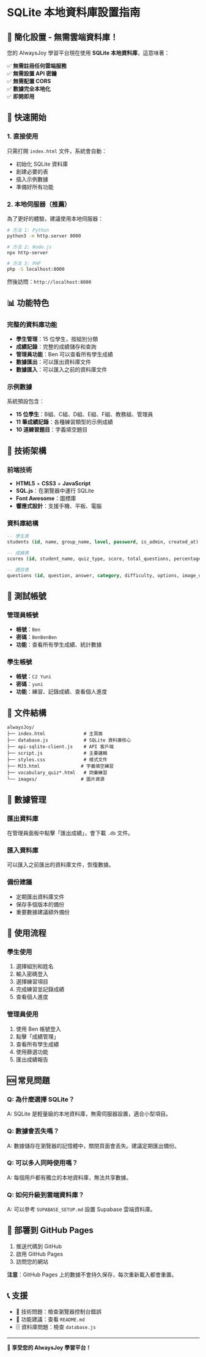 # SQLite 本地資料庫設置指南

## 🎉 簡化設置 - 無需雲端資料庫！

您的 AlwaysJoy 學習平台現在使用 **SQLite 本地資料庫**，這意味著：

✅ **無需註冊任何雲端服務**  
✅ **無需設置 API 密鑰**  
✅ **無需配置 CORS**  
✅ **數據完全本地化**  
✅ **即開即用**  

## 🚀 快速開始

### 1. 直接使用
只需打開 `index.html` 文件，系統會自動：
- 初始化 SQLite 資料庫
- 創建必要的表
- 插入示例數據
- 準備好所有功能

### 2. 本地伺服器（推薦）
為了更好的體驗，建議使用本地伺服器：

```bash
# 方法 1: Python
python3 -m http.server 8000

# 方法 2: Node.js
npx http-server

# 方法 3: PHP
php -S localhost:8000
```

然後訪問：`http://localhost:8000`

## 📊 功能特色

### 完整的資料庫功能
- **學生管理**：15 位學生，按組別分類
- **成績記錄**：完整的成績儲存和查詢
- **管理員功能**：Ben 可以查看所有學生成績
- **數據匯出**：可以匯出資料庫文件
- **數據匯入**：可以匯入之前的資料庫文件

### 示例數據
系統預設包含：
- **15 位學生**：B組、C組、D組、E組、F組、教務組、管理員
- **11 筆成績記錄**：各種練習類型的示例成績
- **10 道練習題目**：字義填空題目

## 🔧 技術架構

### 前端技術
- **HTML5** + **CSS3** + **JavaScript**
- **SQL.js**：在瀏覽器中運行 SQLite
- **Font Awesome**：圖標庫
- **響應式設計**：支援手機、平板、電腦

### 資料庫結構
```sql
-- 學生表
students (id, name, group_name, level, password, is_admin, created_at)

-- 成績表
scores (id, student_name, quiz_type, score, total_questions, percentage, date, notes, details)

-- 題目表
questions (id, question, answer, category, difficulty, options, image_url, created_at)
```

## 👥 測試帳號

### 管理員帳號
- **帳號**：`Ben`
- **密碼**：`BenBenBen`
- **功能**：查看所有學生成績、統計數據

### 學生帳號
- **帳號**：`C2 Yuni`
- **密碼**：`yuni`
- **功能**：練習、記錄成績、查看個人進度

## 📁 文件結構

```
alwaysJoy/
├── index.html              # 主頁面
├── database.js             # SQLite 資料庫核心
├── api-sqlite-client.js    # API 客戶端
├── script.js               # 主要邏輯
├── styles.css              # 樣式文件
├── MJ3.html               # 字義填空練習
├── vocabulary_quiz*.html   # 詞彙練習
└── images/                # 圖片資源
```

## 🔄 數據管理

### 匯出資料庫
在管理員面板中點擊「匯出成績」，會下載 `.db` 文件。

### 匯入資料庫
可以匯入之前匯出的資料庫文件，恢復數據。

### 備份建議
- 定期匯出資料庫文件
- 保存多個版本的備份
- 重要數據建議額外備份

## 🎯 使用流程

### 學生使用
1. 選擇組別和姓名
2. 輸入密碼登入
3. 選擇練習項目
4. 完成練習並記錄成績
5. 查看個人進度

### 管理員使用
1. 使用 Ben 帳號登入
2. 點擊「成績管理」
3. 查看所有學生成績
4. 使用篩選功能
5. 匯出成績報告

## 🆘 常見問題

### Q: 為什麼選擇 SQLite？
A: SQLite 是輕量級的本地資料庫，無需伺服器設置，適合小型項目。

### Q: 數據會丟失嗎？
A: 數據儲存在瀏覽器的記憶體中，關閉頁面會丟失。建議定期匯出備份。

### Q: 可以多人同時使用嗎？
A: 每個用戶都有獨立的本地資料庫，無法共享數據。

### Q: 如何升級到雲端資料庫？
A: 可以參考 `SUPABASE_SETUP.md` 設置 Supabase 雲端資料庫。

## 🚀 部署到 GitHub Pages

1. 推送代碼到 GitHub
2. 啟用 GitHub Pages
3. 訪問您的網站

**注意**：GitHub Pages 上的數據不會持久保存，每次重新載入都會重置。

## 📞 支援

- 📧 技術問題：檢查瀏覽器控制台錯誤
- 🔧 功能建議：查看 `README.md`
- 🗄️ 資料庫問題：檢查 `database.js`

---

**🎉 享受您的 AlwaysJoy 學習平台！**
